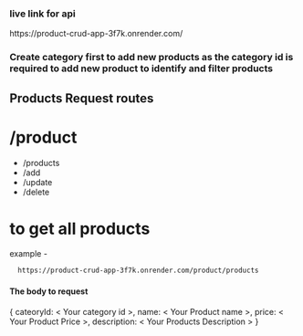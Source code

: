 ### live link for api
<link>https://product-crud-app-3f7k.onrender.com/</link>


### Create category first to add new products as the category id is required to add new product to identify and filter products

## Products Request routes
# /product 
- /products 
- /add
- /update
- /delete

# to get all products
example -
```sh
  https://product-crud-app-3f7k.onrender.com/product/products
```

#### The body to request 
{
  cateoryId: < Your category id >,
  name: < Your Product name >,
  price: < Your Product Price >,
  description: < Your Products Description >
}
